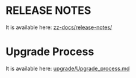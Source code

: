 # RELEASE NOTES

It is available here: [zz-docs/release-notes/](zz-docs/release-notes)

# Upgrade Process
It is available here: [upgrade/Upgrade_process.md](upgrade/Upgrade_process.md)

